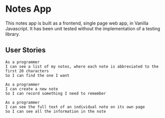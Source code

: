 # Notes App

This notes app is built as a frontend, single page web app, in Vanilla Javascript. It has been unit tested without the implementation of a testing library.

## User Stories

```
As a programmer  
I can see a list of my notes, where each note is abbreviated to the first 20 characters  
So I can find the one I want  
```

```
As a programmer  
I can create a new note  
So I can record something I need to remember  
```

```
As a programmer  
I can see the full text of an individual note on its own page  
So I can see all the information in the note  
```
